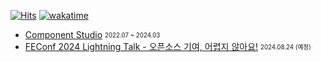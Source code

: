 [![Hits](https://hits.seeyoufarm.com/api/count/incr/badge.svg?url=https%3A%2F%2Fgithub.com%2Fgwansikk&count_bg=%2379C83D&title_bg=%23555555&icon=github.svg&icon_color=%23E7E7E7&title=hits)](https://hits.seeyoufarm.com)
[![wakatime](https://wakatime.com/badge/user/018b296e-4cd5-41f2-aa72-2f479353ee2b.svg)](https://wakatime.com/@018b296e-4cd5-41f2-aa72-2f479353ee2b)  

- [Component Studio](https://github.com/ComponentStudio) <sub><sup>2022.07 ~ 2024.03</sup></sub>
- [FEConf 2024 Lightning Talk - 오픈소스 기여, 어렵지 않아요!](https://2024.feconf.kr/) <sub><sup>2024.08.24 (예정)</sup></sub>
